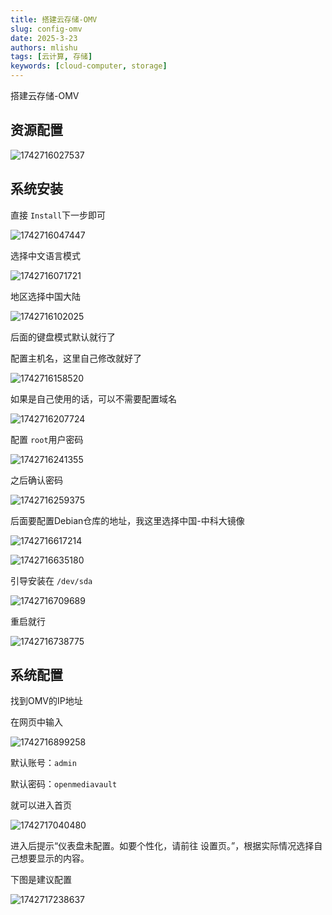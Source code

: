```yaml
---
title: 搭建云存储-OMV
slug: config-omv
date: 2025-3-23
authors: mlishu
tags: [云计算, 存储]
keywords: [cloud-computer, storage]
---
```

搭建云存储-OMV

<!-- truncate -->

## 资源配置

![1742716027537](image/09-storage-omv/1742716027537.png)

## 系统安装

直接 `Install`下一步即可

![1742716047447](image/09-storage-omv/1742716047447.png)

选择中文语言模式

![1742716071721](image/09-storage-omv/1742716071721.png)

地区选择中国大陆

![1742716102025](image/09-storage-omv/1742716102025.png)

后面的键盘模式默认就行了

配置主机名，这里自己修改就好了

![1742716158520](image/09-storage-omv/1742716158520.png)

如果是自己使用的话，可以不需要配置域名

![1742716207724](image/09-storage-omv/1742716207724.png)

配置 `root`用户密码

![1742716241355](image/09-storage-omv/1742716241355.png)

之后确认密码

![1742716259375](image/09-storage-omv/1742716259375.png)

后面要配置Debian仓库的地址，我这里选择中国-中科大镜像

![1742716617214](image/09-storage-omv/1742716617214.png)

![1742716635180](image/09-storage-omv/1742716635180.png)

引导安装在 `/dev/sda`

![1742716709689](image/09-storage-omv/1742716709689.png)

重启就行

![1742716738775](image/09-storage-omv/1742716738775.png)

## 系统配置

找到OMV的IP地址

在网页中输入

![1742716899258](image/09-storage-omv/1742716899258.png)

默认账号：`admin`

默认密码：`openmediavault`

就可以进入首页

![1742717040480](image/09-storage-omv/1742717040480.png)

进入后提示“仪表盘未配置。如要个性化，请前往 设置页。”，根据实际情况选择自己想要显示的内容。

下图是建议配置

![1742717238637](image/09-storage-omv/1742717238637.png)
